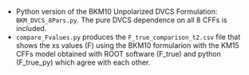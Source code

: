 - Python version of the BKM10 Unpolarized DVCS Formulation: `BKM_DVCS_8Pars.py`. The pure DVCS dependence on all 8 CFFs is included.
- `compare_Fvalues.py` produces the `F_true_comparison_t2.csv` file that shows the xs values (F) using the BKM10 formularion with the KM15 CFFs model obtained with ROOT software (F_true) and python (F_true_py) which agree with each other.
